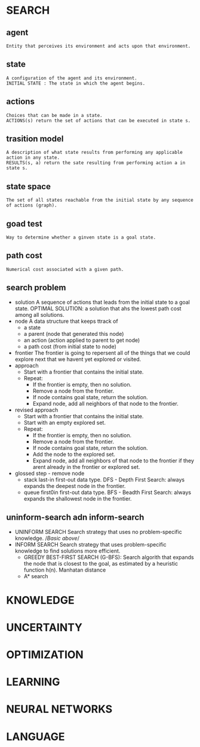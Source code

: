 # SEARCH
## agent
    Entity that perceives its environment and acts upon that environment.
## state
    A configuration of the agent and its environment.
    INITIAL STATE : The state in which the agent begins.
## actions
    Choices that can be made in a state.
    ACTIONS(s) return the set of actions that can be executed in state s.
## trasition model
    A description of what state results from performing any applicable action in any state.
    RESULTS(s, a) return the sate resulting from performing action a in state s.
## state space
    The set of all states reachable from the initial state by any sequence of actions (graph).
## goad test
    Way to determine whether a ginven state is a goal state.
## path cost
    Numerical cost associated with a given path.
## search problem
* solution
    A sequence of actions that leads from the initial state to a goal state.
    OPTIMAL SOLUTION: a solution that ahs the lowest path cost among all solutions.
* node
    A data structure that keeps ttrack of 
    - a state
    - a parent (node that generated this node)
    - an action (action applied to parent to get node)
    - a path cost (from initial state to node)
* frontier
    The frontier is going to repersent all of the things that we could explore next that we havent yet explored or visited.
* approach 
    - Start with a frontier that contains the initial state.
    - Repeat:
        - If the frontier is empty, then no solution.
        - Remove a node from the frontier.
        - If node contains goal state, return the solution.
        - Expand node, add all neighbors of that node to the frontier.
* revised approach
    - Start with a frontier that contains the initial state.
    - Start with an empty explored set.
    - Repeat:
        - If the frontier is empty, then no solution.
        - Remove a node from the frontier.
        - If node contains goal state, return the solution.
        - Add the node to the explored set.
        - Expand node, add all neighbors of that node to the frontier if they arent already in the frontier or explored set.
* glossed step - remove node
    * stack
        last-in first-out data type.
        DFS - Depth First Search: always expands the deepest node in the frontier.
    * queue
        first0in first-out data type.
        BFS - Beadth First Search: always expands the shallowest node in the frontier.
## uninform-search adn inform-search
* UNINFORM SEARCH
    Search strategy that uses no problem-specific knowledge.
    /*Basic above*/
* INFORM SEARCH
    Search strategy that uses problem-specific knowledge to find solutions more efficient.
    - GREEDY BEST-FIRST SEARCH (G-BFS): Search algorith that expands the node that is closest to the goal, as estimated by a heuristic function h(n).
    Manhatan distance
    - A* search
    

# KNOWLEDGE
# UNCERTAINTY
# OPTIMIZATION
# LEARNING
# NEURAL NETWORKS
# LANGUAGE